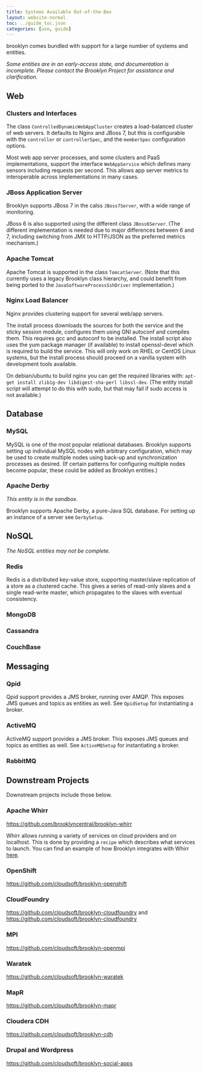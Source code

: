 ```yaml
---
title: Systems Available Out-of-the-Box
layout: website-normal
toc: ../guide_toc.json
categories: [use, guide]
---
```


brooklyn comes bundled with support for a large number of systems and entities.

*Some entities are in an early-access state, and documentation is incomplete. Please contact the Brooklyn Project for assistance and clarification.*
<!---
.. TODO fix
.. TODO name entities
.. TODO include the fully qualified name of the entity
-->

<a name="web"></a>
Web
---

### Clusters and Interfaces

The class ``ControlledDynamicWebAppCluster`` creates a load-balanced cluster of web servers.
It defaults to Nginx and JBoss 7, but this is configurable with the ``controller`` or ``controllerSpec``, and 
the ``memberSpec`` configuration options.

Most web app server processes, and some clusters and PaaS implementations,
support the interface ``WebAppService`` which defines many sensors including requests per second.
This allows app server metrics to interoperable across implementations in many cases.


### JBoss Application Server

Brooklyn supports JBoss 7 in the calss ``JBoss7Server``, with a wide range of
monitoring.

JBoss 6 is also supported using the different class ``JBoss6Server``.
(The different implementation is needed due to major differences between 6 and 7,
including switching from JMX to HTTP/JSON as the preferred metrics mechanism.)


### Apache Tomcat

Apache Tomcat is supported in the class ``TomcatServer``.
(Note that this currently uses a legacy Brooklyn class hierarchy,
and could benefit from being ported to the ``JavaSoftwareProcessSshDriver`` implementation.)


### Nginx Load Balancer

Nginx provides clustering support for several web/app servers.

The install process downloads the sources for both the service and the sticky session module, configures them using GNI
autoconf and compiles them. This requires gcc and autoconf to be installed. The install script also uses the yum package manager (if available) to install openssl-devel which is required to build the service. This will only work on RHEL or CentOS Linux systems, but the install process should proceed on a vanilla system with development tools available.

On debian/ubuntu to build nginx you can get the required libraries with: 
``apt-get install zlib1g-dev libdigest-sha-perl libssl-dev``.
(The entity install script will attempt to do this with sudo, 
but that may fail if sudo access is not available.) 


<a name="database"></a>
Database
--------

### MySQL

MySQL is one of the most popular relational databases.
Brooklyn supports setting up individual MySQL nodes with arbitrary configuration,
which may be used to create multiple nodes using back-up and synchronization processes as desired.
(If certain patterns for configuring multiple nodes become popular, these could be
added as Brooklyn entities.)  


### Apache Derby

*This entity is in the sandbox.* 

Brooklyn supports Apache Derby, a pure-Java SQL database. For setting up an instance of a server see ``DerbySetup``.


<a name="nosql"></a>
NoSQL
-----

*The NoSQL entities may not be complete.* 

### Redis

Redis is a distributed key-value store, supporting master/slave replication of a store as a clustered cache. This gives
a series of read-only slaves and a single read-write master, which propagates to the slaves with eventual consistency.


### MongoDB


### Cassandra


### CouchBase


<a name="messaging"></a>
Messaging
---------

### Qpid


Qpid support provides a JMS broker, running over AMQP. This exposes JMS queues and topics as entities as well.
See ``QpidSetup`` for instantiating a broker.

### ActiveMQ


ActiveMQ support provides a JMS broker. This exposes JMS queues and topics as entities as well. See ``ActiveMQSetup`` for
instantiating a broker.

### RabbitMQ


<a name="downstream-projects"></a>
Downstream Projects
-------------------

Downstream projects include those below.

### Apache Whirr

https://github.com/brooklyncentral/brooklyn-whirr

Whirr allows running a variety of services on cloud providers and on localhost. This is done by providing a ``recipe`` which describes what services to launch. You can find an example of how Brooklyn integrates with Whirr [here](/use/examples/whirrhadoop/index.html#custom-whirr-recipe).

### OpenShift

https://github.com/cloudsoft/brooklyn-openshift

### CloudFoundry

https://github.com/cloudsoft/brooklyn-cloudfoundry and https://github.com/cloudsoft/brooklyn-cloudfoundry

### MPI

https://github.com/cloudsoft/brooklyn-openmpi

### Waratek

https://github.com/cloudsoft/brooklyn-waratek

### MapR

https://github.com/cloudsoft/brooklyn-mapr

### Cloudera CDH

https://github.com/cloudsoft/brooklyn-cdh

### Drupal and Wordpress

https://github.com/cloudsoft/brooklyn-social-apps
